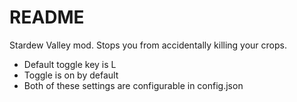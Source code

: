 # README #

Stardew Valley mod.
Stops you from accidentally killing your crops.

* Default toggle key is L
* Toggle is on by default
* Both of these settings are configurable in config.json